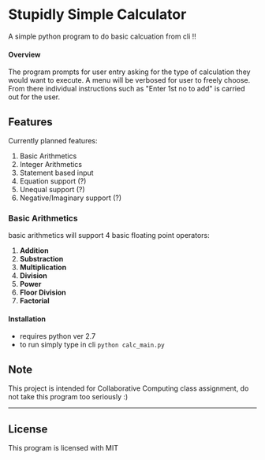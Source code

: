 # Stupidly Simple Calculator

A simple python program to do basic calcuation from cli !!

#### Overview ####
The program prompts for user entry asking for the type of calculation they would want to execute. A menu will be verbosed for user to freely choose. From there individual instructions such as "Enter 1st no to add" is carried out for the user.

## Features

Currently planned features:

1. Basic Arithmetics
1. Integer Arithmetics
1. Statement based input
1. Equation support (?)
1. Unequal support (?)
1. Negative/Imaginary support (?)

### Basic Arithmetics

basic arithmetics will support 4 basic floating point operators:
1. **Addition**
2. **Substraction**
3. **Multiplication**
4. **Division**
5. **Power**
6. **Floor Division**
7. **Factorial**

#### Installation ####
* requires python ver 2.7
* to run simply type in cli `python calc_main.py`

## Note

This project is intended for Collaborative Computing class assignment, do not take this program too seriously :)

- - - -

## License

This program is licensed with MIT
